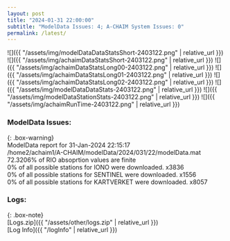 ```yaml
---
layout: post
title: "2024-01-31 22:00:00"
subtitle: "ModelData Issues: 4; A-CHAIM System Issues: 0"
permalink: /latest/
---
```


![]({{ "/assets/img/modelDataDataStatsShort-2403122.png" | relative_url }})
![]({{ "/assets/img/achaimDataStatsShort-2403122.png" | relative_url }})
![]({{ "/assets/img/achaimDataStatsLong00-2403122.png" | relative_url }})
![]({{ "/assets/img/achaimDataStatsLong01-2403122.png" | relative_url }})
![]({{ "/assets/img/achaimDataStatsLong02-2403122.png" | relative_url }})
![]({{ "/assets/img/modelDataDataStats-2403122.png" | relative_url }})
![]({{ "/assets/img/modelDataStationStats-2403122.png" | relative_url }})
![]({{ "/assets/img/achaimRunTime-2403122.png" | relative_url }})


### ModelData Issues:  
  
{: .box-warning}  
 ModelData report for 31-Jan-2024 22:15:17   
 /home2/achaim1/A-CHAIM/modelData/2024/031/22/modelData.mat   
 72.3206% of RIO absoprtion values are finite   
 0% of all possible stations for IONO were downloaded. x3836   
 0% of all possible stations for SENTINEL were downloaded. x1556   
 0% of all possible stations for KARTVERKET were downloaded. x8057   
  


### Logs:  
  
{: .box-note}  
[Logs.zip]({{ "/assets/other/logs.zip" | relative_url }})  
[Log Info]({{ "/logInfo" | relative_url }})  
